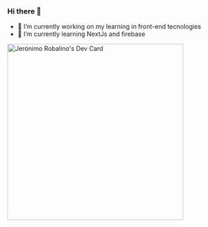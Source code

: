 ### Hi there 👋

<!--
**jeronimo-art/jeronimo-art** is a ✨ _special_ ✨ repository because its `README.md` (this file) appears on your GitHub profile.

Here are some ideas to get you started:-->

- 🔭 I’m currently working on my learning in front-end tecnologies
- 🌱 I’m currently learning NextJs and firebase


<a href="https://app.daily.dev/Jeronimo"><img src="https://api.daily.dev/devcards/d7b34a2d50b8486e8489a4f31913d95f.png?r=pnt" width="400" alt="Jerónimo Robalino's Dev Card"/></a>
